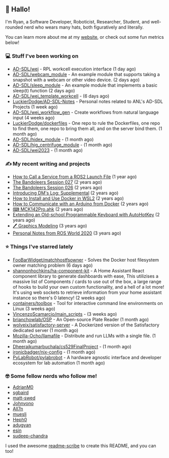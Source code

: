 ## 👋 Hallo!

I'm Ryan, a Software Developer, Roboticist, Researcher, Student, and well-rounded nerd who wears many hats, both figuratively and literally.

You can learn more about me at my [website](https://ryandlewis.dev), or check out some fun metrics below!

### 💻 Stuff I've been working on

- [AD-SDL/wei](https://github.com/AD-SDL/wei) - RPL workcell execution interface (1 day ago)
- [AD-SDL/webcam_module](https://github.com/AD-SDL/webcam_module) - An example module that supports taking a snapshot with a webcam or other video device. (2 days ago)
- [AD-SDL/sleep_module](https://github.com/AD-SDL/sleep_module) - An example module that implements a basic sleep(t) function (2 days ago)
- [AD-SDL/wei_template_workcell](https://github.com/AD-SDL/wei_template_workcell) -  (6 days ago)
- [LuckierDodge/AD-SDL-Notes](https://github.com/LuckierDodge/AD-SDL-Notes) - Personal notes related to ANL&#39;s AD-SDL Projects (1 week ago)
- [AD-SDL/wei_workflow_gen](https://github.com/AD-SDL/wei_workflow_gen) - Create workflows from natural language input (4 weeks ago)
- [LuckierDodge/dockerfiles](https://github.com/LuckierDodge/dockerfiles) - One repo to rule the Dockerfiles, one repo to find them, one repo to bring them all, and on the server bind them. (1 month ago)
- [AD-SDL/hidex_module](https://github.com/AD-SDL/hidex_module) -  (1 month ago)
- [AD-SDL/hig_centrifuge_module](https://github.com/AD-SDL/hig_centrifuge_module) -  (1 month ago)
- [AD-SDL/wei2023](https://github.com/AD-SDL/wei2023) -  (1 month ago)

### ✍ My recent writing and projects

- [How to Call a Service from a ROS2 Launch File](https://ryandlewis.dev/posts/callserviceinros2launch/) (1 year ago)
- [The Bandoleers Session 027](https://ryandlewis.dev/posts/ttrpg/thebandoleers027/) (2 years ago)
- [The Bandoleers Session 026](https://ryandlewis.dev/posts/ttrpg/thebandoleers026/) (2 years ago)
- [Introducing DM&#39;s Log: Supplemental](https://ryandlewis.dev/posts/ttrpg/introducingdmslog/) (2 years ago)
- [How to Install and Use Docker in WSL2](https://ryandlewis.dev/posts/howtowsldocker/) (2 years ago)
- [How to Communicate with an Arduino from Docker](https://ryandlewis.dev/posts/howtoarduinodocker/) (2 years ago)
- [⌨ MCK142Pro.ahk](https://ryandlewis.dev/projects/mck142pro/) (2 years ago)
- [Extending an Old-school Programmable Keyboard with AutoHotKey](https://ryandlewis.dev/posts/mck142pro/) (2 years ago)
- [🖊 Graphics Modeling](https://ryandlewis.dev/projects/graphics/) (3 years ago)
- [Personal Notes from ROS World 2020](https://ryandlewis.dev/posts/rosworld2020/) (3 years ago)

### ⭐ Things I've starred lately

- [FooBarWidget/matchhostfsowner](https://github.com/FooBarWidget/matchhostfsowner) - Solves the Docker host filesystem owner matching problem (6 days ago)
- [shannonhochkins/ha-component-kit](https://github.com/shannonhochkins/ha-component-kit) - A Home Assistant React component library to generate dashboards with ease, This utilizises a massive list of Components / cards to use out of the box, a large range of hooks to build your own custom functionality, and a hell of a lot more! It&#39;s using web sockets to retrieve information from your home assistant instance so there&#39;s 0 latency! (2 weeks ago)
- [containers/toolbox](https://github.com/containers/toolbox) - Tool for interactive command line environments on Linux (3 weeks ago)
- [VincenzoScamarcio/main_scripts](https://github.com/VincenzoScamarcio/main_scripts) -  (3 weeks ago)
- [brianchowlab/OSP](https://github.com/brianchowlab/OSP) - An Open-source Plate Reader  (1 month ago)
- [wolveix/satisfactory-server](https://github.com/wolveix/satisfactory-server) - A Dockerized version of the Satisfactory dedicated server (1 month ago)
- [Mozilla-Ocho/llamafile](https://github.com/Mozilla-Ocho/llamafile) - Distribute and run LLMs with a single file. (1 month ago)
- [Dheerajkumarbuchala/cs529FinalProject](https://github.com/Dheerajkumarbuchala/cs529FinalProject) -  (1 month ago)
- [ironicbadger/nix-config](https://github.com/ironicbadger/nix-config) -  (1 month ago)
- [PyLabRobot/pylabrobot](https://github.com/PyLabRobot/pylabrobot) - A hardware agnostic interface and developer ecosystem for lab automation (1 month ago)

### 🤓 Some fellow nerds who follow me!

- [AdrianM0](https://github.com/AdrianM0)
- [sgbaird](https://github.com/sgbaird)
- [matt-swed](https://github.com/matt-swed)
- [Johnvono](https://github.com/Johnvono)
- [All7n](https://github.com/All7n)
- [muesli](https://github.com/muesli)
- [Heph0](https://github.com/Heph0)
- [adugyan](https://github.com/adugyan)
- [esin](https://github.com/esin)
- [sudeep-chandra](https://github.com/sudeep-chandra)

I used the awesome [readme-scribe](https://github.com/muesli/readme-scribe) to create this README, and you can too!
